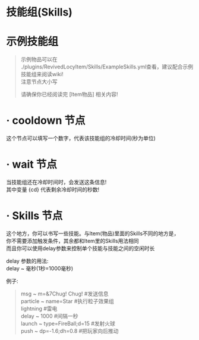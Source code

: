 # 技能组(Skills)
# 示例技能组
>示例物品可以在  
./plugins/RevivedLocyItem/Skills/ExampleSkills.yml查看，建议配合示例技能组来阅读wiki!  
>注意节点大小写
>
>请确保你已经阅读完 [Item物品] 相关内容!

# · cooldown 节点
这个节点可以填写一个数字，代表该技能组的冷却时间(秒为单位)

# · wait 节点
当技能组还在冷却时间时，会发送这条信息!  
其中变量 {cd} 代表剩余冷却时间的秒数!  

# · Skills 节点
这个地方，你可以书写一些技能。与Item(物品)里面的Skills不同的地方是，  
你不需要添加触发条件，其余都和Item里的Skills用法相同    
而且你可以使用delay参数来控制单个技能与技能之间的空闲时长   

delay 参数的用法:  
delay ~ 毫秒(1秒=1000毫秒)

例子:
>   msg ~ m=&7Chug! Chug! #发送信息    
    particle ~ name=Star #执行粒子效果组    
    lightning  #雷电   
    delay ~ 1000 #间隔一秒    
    launch ~ type=FireBall;d=15 #发射火球    
    push ~ dp=-1.6;dh=0.8 #把玩家向后推动  
  